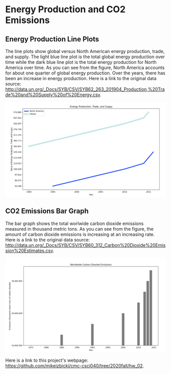 # Energy Production and CO2 Emissions
## Energy Production Line Plots

The line plots show global versus North American energy production, trade, and supply. The light blue line plot is the total global energy production over time while the dark blue line plot is the total energy production for North America over time. As you can see from the figure, North America accounts for about one quarter of global energy production. Over the years, there has been an increase in energy production. Here is a link to the original data source: http://data.un.org/_Docs/SYB/CSV/SYB62_263_201904_Production,%20Trade%20and%20Supply%20of%20Energy.csv.

<img src="https://github.com/mel088/hw02/blob/main/Gobal%20vs.%20North%20America%20Energy%20Production.png" alt="Line Plot">

## CO2 Emissions Bar Graph

The bar graph shows the total worlwide carbon dioxide emissions measured in thousand metric tons. As you can see from the figure, the amount of carbon dioxide emissions is increasing at an increasing rate. Here is a link to the original data source: http://data.un.org/_Docs/SYB/CSV/SYB60_312_Carbon%20Dioxide%20Emission%20Estimates.csv.

 <img src="https://github.com/mel088/hw02/blob/main/Worldwide%20CO2%20Emissions.png" alt="Scatter Plot"> 

Here is a link to this project's webpage: https://github.com/mikeizbicki/cmc-csci040/tree/2020fall/hw_02.
